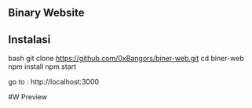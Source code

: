 ## Binary Website

## Instalasi

bash
git clone https://github.com/0xBangors/biner-web.git
cd biner-web
npm install
npm start

go to : http://localhost:3000

#W Preview
